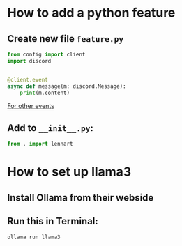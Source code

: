 # How to add a python feature

## Create new file `feature.py`

```py
from config import client
import discord


@client.event
async def message(m: discord.Message):
    print(m.content)
```

[For other events](https://discordpy.readthedocs.io/en/stable/api.html#discord-api-events)

## Add to `__init__.py`:
```py
from . import lennart
```

# How to set up llama3
## Install Ollama from their webside
## Run this in Terminal: 
```cmd
ollama run llama3 
```